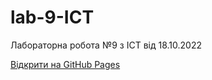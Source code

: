 # lab-9-ICT
Лабораторна робота №9 з ІСТ від 18.10.2022

<a href="https://yavorskui.github.io/lab-9-ICT/index.html">Відкрити на GitHub Pages</a>
